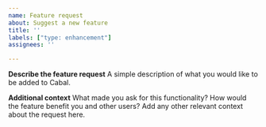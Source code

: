 ```yaml
---
name: Feature request
about: Suggest a new feature
title: ''
labels: ["type: enhancement"]
assignees: ''

---
```


**Describe the feature request**
A simple description of what you would like to be added to Cabal.


**Additional context**
What made you ask for this functionality? How would the feature benefit you
and other users? Add any other relevant context about the request here.
